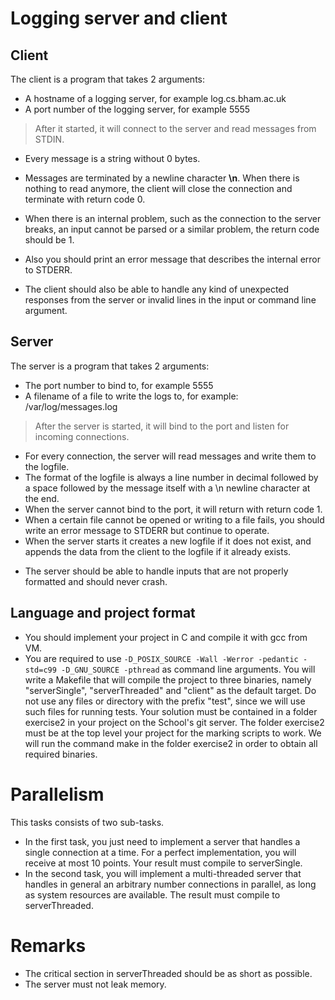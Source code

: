 # Logging server and client

## Client

The client is a program that takes 2 arguments:

* A hostname of a logging server, for example log.cs.bham.ac.uk
* A port number of the logging server, for example 5555

>After it started, it will connect to the server and read messages from STDIN. 

- Every message is a string without 0 bytes. 
- Messages are terminated by a newline character __\n__. 
When there is nothing to read anymore, the client will close the connection and terminate with return code 0.

- When there is an internal problem, such as the connection to the server breaks, an input cannot be parsed or a similar problem, the return code should be 1. 
- Also you should print an error message that describes the internal error to STDERR.
- The client should also be able to handle any kind of unexpected responses from the server or invalid lines in the input or command line argument.

## Server

The server is a program that takes 2 arguments:

* The port number to bind to, for example 5555
* A filename of a file to write the logs to, for example: /var/log/messages.log

>After the server is started, it will bind to the port and listen for incoming connections. 

- For every connection, the server will read messages and write them to the logfile. 
- The format of the logfile is always a line number in decimal followed by a space followed by the message itself with a \n newline character at the end.
- When the server cannot bind to the port, it will return with return code 1. 
- When a certain file cannot be opened or writing to a file fails, you should write an error message to STDERR but continue to operate. 
- When the server starts it creates a new logfile if it does not exist, and appends the data from the client to the logfile if it already exists.

* The server should be able to handle inputs that are not properly formatted and should never crash. 


## Language and project format

* You should implement your project in C and compile it with gcc from VM. 
* You are required to use `-D_POSIX_SOURCE -Wall -Werror
-pedantic -std=c99 -D_GNU_SOURCE -pthread` as command line
arguments. You will write a Makefile that will compile the project to
three binaries, namely "serverSingle", "serverThreaded" and "client"
as the default target. Do not use any files or directory with the
prefix "test", since we will use such files for running tests. Your
solution must be contained in a folder exercise2 in your project on
the School's git server. The folder exercise2 must be at the top level
your project for the marking scripts to work.
We will run the command make in the folder exercise2 in order to obtain
all required binaries.

# Parallelism

This tasks consists of two sub-tasks.

* In the first task, you just need to implement a server that handles a single connection at a time. For a perfect implementation, you will receive at most 10 points. Your result must compile to serverSingle.
* In the second task, you will implement a multi-threaded server that handles in general an arbitrary number connections in parallel, as long as system resources are available. The result must compile to serverThreaded.

# Remarks
* The critical section in serverThreaded should be as short as possible.
* The server must not leak memory.